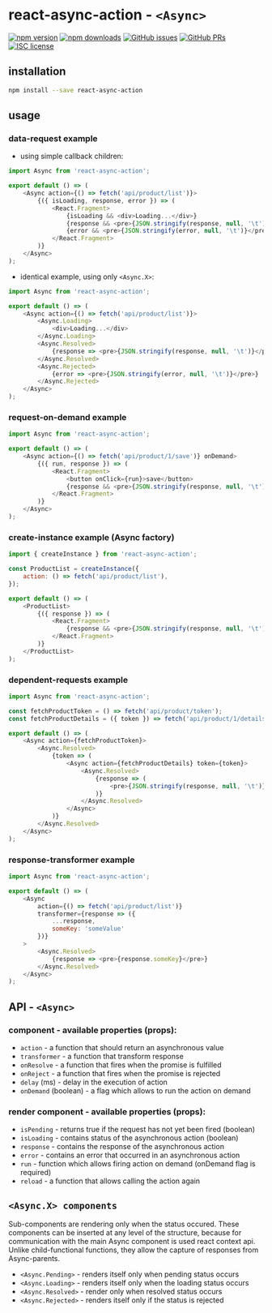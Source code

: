 # react-async-action - `<Async>`

[![npm version](https://img.shields.io/npm/v/react-async-action.svg)](https://www.npmjs.com/package/react-async-action)
[![npm downloads](https://img.shields.io/npm/dm/react-async-action.svg)](https://www.npmjs.com/package/react-async-action)
[![GitHub issues](https://img.shields.io/github/issues/rootsher/react-async-action.svg)](https://github.com/ghengeveld/react-async/issues)
[![GitHub PRs](https://img.shields.io/github/issues-pr/rootsher/react-async-action.svg)](https://github.com/ghengeveld/react-async/pulls)
[![ISC license](https://img.shields.io/npm/l/react-async.svg)](https://opensource.org/licenses/ISC)

## installation

```bash
npm install --save react-async-action
```

## usage

### data-request example

* using simple callback children:

```js
import Async from 'react-async-action';

export default () => (
    <Async action={() => fetch('api/product/list')}>
        {({ isLoading, response, error }) => (
            <React.Fragment>
                {isLoading && <div>Loading...</div>}
                {response && <pre>{JSON.stringify(response, null, '\t')}</pre>}
                {error && <pre>{JSON.stringify(error, null, '\t')}</pre>}
            </React.Fragment>
        )}
    </Async>
);
```

* identical example, using only `<Async.X>`:

```js
import Async from 'react-async-action';

export default () => (
    <Async action={() => fetch('api/product/list')}>
        <Async.Loading>
            <div>Loading...</div>
        </Async.Loading>
        <Async.Resolved>
            {response => <pre>{JSON.stringify(response, null, '\t')}</pre>}
        </Async.Resolved>
        <Async.Rejected>
            {error => <pre>{JSON.stringify(error, null, '\t')}</pre>}
        </Async.Rejected>
    </Async>
);

```

### request-on-demand example

```js
import Async from 'react-async-action';

export default () => (
    <Async action={() => fetch('api/product/1/save')} onDemand>
        {({ run, response }) => (
            <React.Fragment>
                <button onClick={run}>save</button>
                {response && <pre>{JSON.stringify(response, null, '\t')}</pre>}
            </React.Fragment>
        )}
    </Async>
);
```

### create-instance example (Async factory)

```js
import { createInstance } from 'react-async-action';

const ProductList = createInstance({
    action: () => fetch('api/product/list'),
});

export default () => (
    <ProductList>
        {({ response }) => (
            <React.Fragment>
                {response && <pre>{JSON.stringify(response, null, '\t')}</pre>}
            </React.Fragment>
        )}
    </ProductList>
);

```

### dependent-requests example

```js
import Async from 'react-async-action';

const fetchProductToken = () => fetch('api/product/token');
const fetchProductDetails = ({ token }) => fetch('api/product/1/details', { token });

export default () => (
    <Async action={fetchProductToken}>
        <Async.Resolved>
            {token => (
                <Async action={fetchProductDetails} token={token}>
                    <Async.Resolved>
                        {response => (
                            <pre>{JSON.stringify(response, null, '\t')}</pre>
                        )}
                    </Async.Resolved>
                </Async>
            )}
        </Async.Resolved>
    </Async>
);
```

### response-transformer example

```js
import Async from 'react-async-action';

export default () => (
    <Async
        action={() => fetch('api/product/list')}
        transformer={response => ({
            ...response,
            someKey: 'someValue'
        })}
    >
        <Async.Resolved>
            {response => <pre>{response.someKey}</pre>}
        </Async.Resolved>
    </Async>
);
```

## API - `<Async>`

### component - available properties (props):

* `action` - a function that should return an asynchronous value
* `transformer` - a function that transform response
* `onResolve` - a function that fires when the promise is fulfilled
* `onReject` - a function that fires when the promise is rejected
* `delay` (ms) - delay in the execution of action
* `onDemand` (boolean) - a flag which allows to run the action on demand

### render component - available properties (props):

* `isPending` - returns true if the request has not yet been fired (boolean)
* `isLoading` - contains status of the asynchronous action (boolean)
* `response` - contains the response of the asynchronous action
* `error` - contains an error that occurred in an asynchronous action
* `run` - function which allows firing action on demand (onDemand flag is required)
* `reload` - a function that allows calling the action again

## `<Async.X> components`

Sub-components are rendering only when the status occured.
These components can be inserted at any level of the structure,
because for communication with the main Async component is used react context api.
Unlike child-functional functions, they allow the capture of responses from Async-parents.

* `<Async.Pending>` - renders itself only when pending status occurs
* `<Async.Loading>` - renders itself only when the loading status occurs
* `<Async.Resolved>` - render only when resolved status occurs
* `<Async.Rejected>` - renders itself only if the status is rejected
